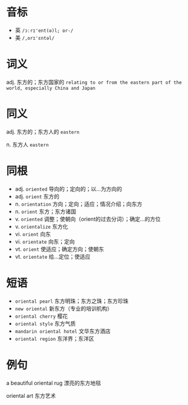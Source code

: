# 音标

- 英 `/ɔːrɪ'ent(ə)l; ɒr-/`
- 美 `/,orɪ'ɛntəl/`

# 词义

adj. 东方的；东方国家的
`relating to or from the eastern part of the world, especially China and Japan`

# 同义

adj. 东方的；东方人的
`eastern`

n. 东方人
`eastern`

# 同根

- adj. `oriented` 导向的；定向的；以…为方向的
- adj. `orient` 东方的
- n. `orientation` 方向；定向；适应；情况介绍；向东方
- n. `orient` 东方；东方诸国
- v. `oriented` 调整；使朝向（orient的过去分词）；确定…的方位
- v. `orientalize` 东方化
- vi. `orient` 向东
- vi. `orientate` 向东；定向
- vt. `orient` 使适应；确定方向；使朝东
- vt. `orientate` 给...定位；使适应

# 短语

- `oriental pearl` 东方明珠；东方之珠；东方珍珠
- `new oriental` 新东方（专业的培训机构）
- `oriental cherry` 樱花
- `oriental style` 东方气质
- `mandarin oriental hotel` 文华东方酒店
- `oriental region` 东洋界；东洋区

# 例句

a beautiful oriental rug
漂亮的东方地毯

oriental art
东方艺术


